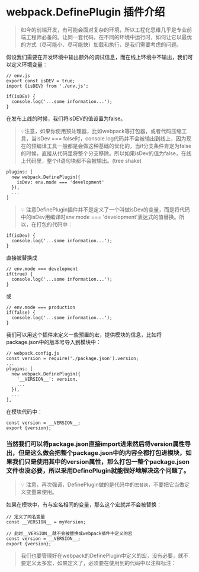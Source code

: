 #  webpack.DefinePlugin 插件介绍
>如今的前端开发，有可能会面对复杂的环境，所以工程化思维几乎是专业前端工程师必备的。让同一套代码，在不同的环境中运行时，如何让它以最优的方式（尽可能小、尽可能快）加载和执行，是我们需要考虑的问题。

假设我们需要在开发环境中输出额外的调试信息，而在线上环境中不输出，我们可以定义环境变量：
```
// env.js
export const isDEV = true;
import {isDEV} from './env.js';

if(isDEV) {
  console.log('...some information...');
}
```
在发布上线的时候，我们将isDEV的值设置为false。

> 💡注意，如果你使用预处理器，比如webpack等打包器，或者代码压缩工具，当isDev === false时，console.log代码并不会被输出到线上，因为现在的预编译工具一般都是会做这种基础的优化的，当if分支条件肯定为false的时候，直接从代码里将整个分支移除。所以如果isDev的值为false，在线上代码里，整个if语句块都不会被输出。(tree shake)


```
plugins: [
  new webpack.DefinePlugin({
    isDev: env.mode === 'development'
  }),
  ...
]
```

> 💡 注意DefinePlugin插件并不是定义了一个叫做isDev的变量，而是将代码中的isDev用编译时env.mode === 'development'表达式的值替换。所以，在打包的代码中：
```
if(isDev) {
  console.log('...some information...');
}
```
直接被替换成
```
// env.mode === development
if(true) {
  console.log('...some information...');
}
```
或
```
// env.mode === production
if(false) {
  console.log('...some information...');
}
```

我们可以用这个插件来定义一些预置的宏，提供模块的信息，比如将package.json中的版本号导入到模块中：
```
// webpack.config.js
const version = require('./package.json').version;
...
plugins: [
  new webpack.DefinePlugin({
    '__VERSION__': version,
    ...
  }),
  ...
],
```
在模块代码中：
```
const version = __VERSION__;
export {version};
```
### 当然我们可以将package.json直接import进来然后将version属性导出，但是这么做会把整个package.json中的内容全都打包进模块，如果我们只是使用其中的version属性，那么打包一整个package.json文件也没必要，所以采用DefinePlugin就能很好地解决这个问题了。

> 💡 注意，再次强调，DefinePlugin做的是代码中的`宏替换`，不要把它当做定义变量来使用。

如果在模块中，有与宏名相同的变量，那么这个宏就并不会被替换：
```
// 定义了同名变量
const __VERSION__ = myVersion;

// 此时__VERSION__就不会被替换成webpack插件中定义的宏
const version = __VERSION__;
export {version};
```
> 我们也要管理好在webpack的DefinePlugin中定义的宏，没有必要，就不要定义太多宏，如果定义了，必须要在使用到的代码中以注释标注：

